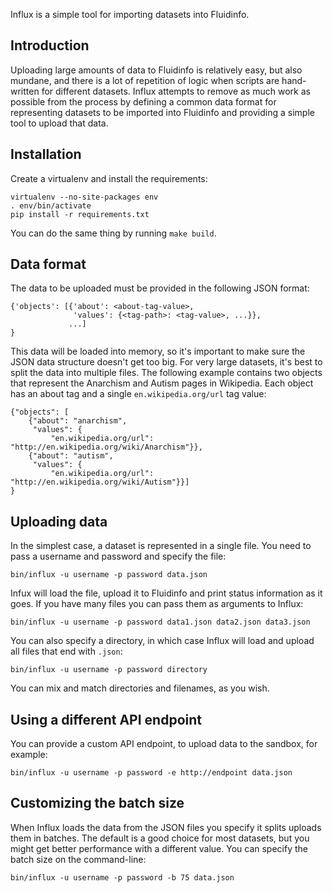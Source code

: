 Influx is a simple tool for importing datasets into Fluidinfo.


Introduction
------------

Uploading large amounts of data to Fluidinfo is relatively easy, but
also mundane, and there is a lot of repetition of logic when scripts
are hand-written for different datasets.  Influx attempts to remove as
much work as possible from the process by defining a common data
format for representing datasets to be imported into Fluidinfo and
providing a simple tool to upload that data.


Installation
------------

Create a virtualenv and install the requirements:

    virtualenv --no-site-packages env
    . env/bin/activate
    pip install -r requirements.txt

You can do the same thing by running `make build`.


Data format
-----------

The data to be uploaded must be provided in the following JSON format:

    {'objects': [{'about': <about-tag-value>,
                  'values': {<tag-path>: <tag-value>, ...}},
                 ...]
    }

This data will be loaded into memory, so it's important to make sure
the JSON data structure doesn't get too big.  For very large datasets,
it's best to split the data into multiple files.  The following
example contains two objects that represent the Anarchism and Autism
pages in Wikipedia.  Each object has an about tag and a single
`en.wikipedia.org/url` tag value:

    {"objects": [
        {"about": "anarchism",
         "values": {
             "en.wikipedia.org/url": "http://en.wikipedia.org/wiki/Anarchism"}},
        {"about": "autism",
         "values": {
             "en.wikipedia.org/url": "http://en.wikipedia.org/wiki/Autism"}}]
    }


Uploading data
--------------

In the simplest case, a dataset is represented in a single file.  You
need to pass a username and password and specify the file:

    bin/influx -u username -p password data.json

Infux will load the file, upload it to Fluidinfo and print status
information as it goes.  If you have many files you can pass them as
arguments to Influx:

    bin/influx -u username -p password data1.json data2.json data3.json

You can also specify a directory, in which case Influx will load and
upload all files that end with `.json`:

    bin/influx -u username -p password directory

You can mix and match directories and filenames, as you wish.


Using a different API endpoint
------------------------------

You can provide a custom API endpoint, to upload data to the sandbox,
for example:

    bin/influx -u username -p password -e http://endpoint data.json


Customizing the batch size
--------------------------

When Influx loads the data from the JSON files you specify it splits
uploads them in batches.  The default is a good choice for most
datasets, but you might get better performance with a different value.
You can specify the batch size on the command-line:

    bin/influx -u username -p password -b 75 data.json
